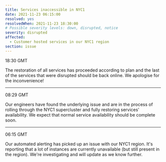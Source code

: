 ```yaml
---
title: Services inaccessible in NYC1
date: 2021-11-23 06:15:00
resolved: yes
resolvedWhen: 2021-11-23 18:30:00
# Possible severity levels: down, disrupted, notice
severity: disrupted
affected:
  - Customer hosted services in our NYC1 region
section: issue
---
```


18:30 GMT

The restoration of all services has proceeded according to plan and the last of the services that were disrupted should be back online. We apologise for the inconvenience!

---

08:29 GMT

Our engineers have found the underlying issue and are in the process of rolling through the NYC1 supercluster and fully restoring services' availability. We expect that normal service availability should be complete soon.

---

06:15 GMT

Our automated alerting has picked up an issue with our NYC1 region. It's reporting that a lot of instances are currently unavailable (but still present in the region). We're investigating and will update as we know further.
